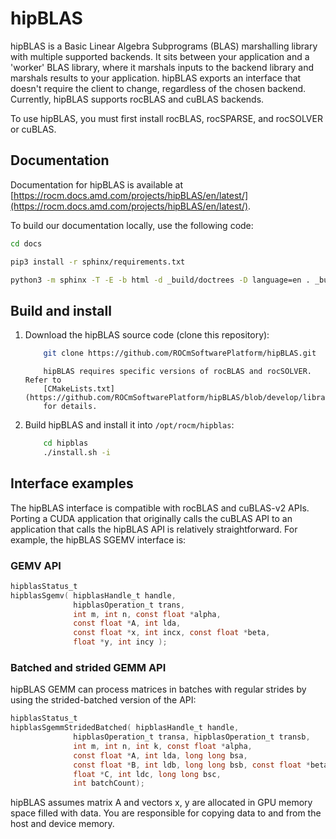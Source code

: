 # hipBLAS

hipBLAS is a Basic Linear Algebra Subprograms (BLAS) marshalling library with multiple supported
backends. It sits between your application and a 'worker' BLAS library, where it marshals inputs to the
backend library and marshals results to your application.  hipBLAS exports an interface that doesn't
require the client to change, regardless of the chosen backend. Currently, hipBLAS supports rocBLAS
and cuBLAS backends.

To use hipBLAS, you must first install rocBLAS, rocSPARSE, and rocSOLVER or cuBLAS.

## Documentation

Documentation for hipBLAS is available at
[https://rocm.docs.amd.com/projects/hipBLAS/en/latest/](https://rocm.docs.amd.com/projects/hipBLAS/en/latest/).

To build our documentation locally, use the following code:

```bash
cd docs

pip3 install -r sphinx/requirements.txt

python3 -m sphinx -T -E -b html -d _build/doctrees -D language=en . _build/html
```

## Build and install

1. Download the hipBLAS source code (clone this repository):

    ```bash
        git clone https://github.com/ROCmSoftwarePlatform/hipBLAS.git
    ```

    ```note
        hipBLAS requires specific versions of rocBLAS and rocSOLVER. Refer to
        [CMakeLists.txt](https://github.com/ROCmSoftwarePlatform/hipBLAS/blob/develop/library/CMakeLists.txt)
        for details.
    ```

2. Build hipBLAS and install it into `/opt/rocm/hipblas`:

    ```bash
        cd hipblas
        ./install.sh -i
    ```

## Interface examples

The hipBLAS interface is compatible with rocBLAS and cuBLAS-v2 APIs. Porting a CUDA application
that originally calls the cuBLAS API to an application that calls the hipBLAS API is relatively
straightforward. For example, the hipBLAS SGEMV interface is:

### GEMV API

```c
hipblasStatus_t
hipblasSgemv( hipblasHandle_t handle,
              hipblasOperation_t trans,
              int m, int n, const float *alpha,
              const float *A, int lda,
              const float *x, int incx, const float *beta,
              float *y, int incy );
```

### Batched and strided GEMM API

hipBLAS GEMM can process matrices in batches with regular strides by using the strided-batched
version of the API:

```c
hipblasStatus_t
hipblasSgemmStridedBatched( hipblasHandle_t handle,
              hipblasOperation_t transa, hipblasOperation_t transb,
              int m, int n, int k, const float *alpha,
              const float *A, int lda, long long bsa,
              const float *B, int ldb, long long bsb, const float *beta,
              float *C, int ldc, long long bsc,
              int batchCount);
```

hipBLAS assumes matrix A and vectors x, y are allocated in GPU memory space filled with data. You
are responsible for copying data to and from the host and device memory.
